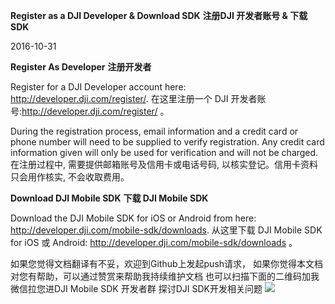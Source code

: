 **Register as a DJI Developer & Download SDK**
**注册DJI 开发者账号 & 下载 SDK**

2016-10-31

**Register As Developer**
**注册开发者**

Register for a DJI Developer account here: http://developer.dji.com/register/.
在这里注册一个 DJI 开发者账号:http://developer.dji.com/register/ 。

During the registration process, email information and a credit card or phone number will need to be supplied to verify registration. Any credit card information given will only be used for verification and will not be charged.
在注册过程中, 需要提供邮箱账号及信用卡或电话号码, 以核实登记。信用卡资料只会用作核实, 不会收取费用。

**Download DJI Mobile SDK**
**下载 DJI Mobile SDK**

Download the DJI Mobile SDK for iOS or Android from here: http://developer.dji.com/mobile-sdk/downloads.
从这里下载 DJI Mobile SDK for iOS 或 Android: http://developer.dji.com/mobile-sdk/downloads 。


如果您觉得文档翻译有不妥，欢迎到Github上发起push请求，
如果你觉得本文档对您有帮助，可以通过赞赏来帮助我持续维护文档
也可以扫描下面的二维码加我微信拉您进DJI Mobile SDK 开发者群 探讨DJI SDK开发相关问题
![](images/20180303_092058.jpg)